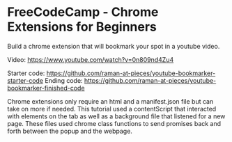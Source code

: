 # FreeCodeCamp - Chrome Extensions for Beginners

Build a chrome extension that will bookmark your spot in a youtube video.


Video:  https://www.youtube.com/watch?v=0n809nd4Zu4

Starter code:  https://github.com/raman-at-pieces/youtube-bookmarker-starter-code
Ending code:  https://github.com/raman-at-pieces/youtube-bookmarker-finished-code


Chrome extensions only require an html and a manifest.json file but can take on more if needed.  This tutorial 
used a contentScript that interacted with elements on the tab as well as a background file that listened for a 
new page.  These files used chrome class functions to send promises back and forth between the popup and the 
webpage.
